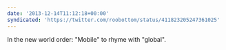 ```yaml
---
date: '2013-12-14T11:12:18+00:00'
syndicated: 'https://twitter.com/roobottom/status/411823205247361025'
---
```

In the new world order: "Mobile" to rhyme with "global".
